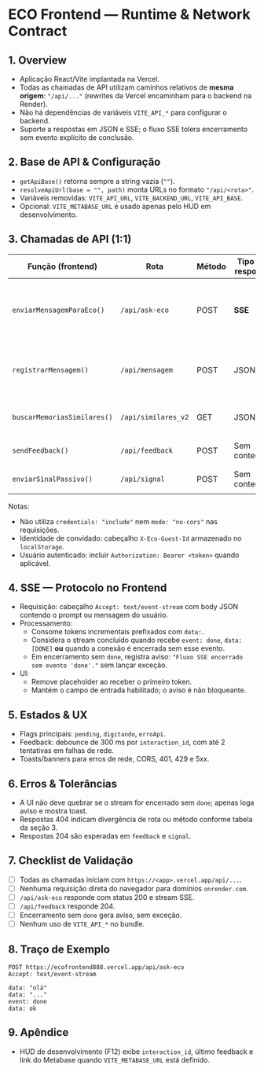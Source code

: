 # ECO Frontend — Runtime & Network Contract

## 1. Overview
- Aplicação React/Vite implantada na Vercel.
- Todas as chamadas de API utilizam caminhos relativos de **mesma origem**: `"/api/..."` (rewrites da Vercel encaminham para o backend na Render).
- Não há dependências de variáveis `VITE_API_*` para configurar o backend.
- Suporte a respostas em JSON e SSE; o fluxo SSE tolera encerramento sem evento explícito de conclusão.

## 2. Base de API & Configuração
- `getApiBase()` retorna sempre a string vazia (`""`).
- `resolveApiUrl(base = "", path)` monta URLs no formato `"/api/<rota>"`.
- Variáveis removidas: `VITE_API_URL`, `VITE_BACKEND_URL`, `VITE_API_BASE`.
- Opcional: `VITE_METABASE_URL` é usado apenas pelo HUD em desenvolvimento.

## 3. Chamadas de API (1:1)
| Função (frontend)             | Rota                | Método | Tipo de resposta | Cabeçalhos essenciais                                                                 | Status esperado |
|-------------------------------|---------------------|--------|------------------|---------------------------------------------------------------------------------------|-----------------|
| `enviarMensagemParaEco()`     | `/api/ask-eco`      | POST   | **SSE**          | `Accept: text/event-stream`, `Content-Type: application/json`, `X-Eco-Guest-Id`, `X-Eco-Client` | 200 streaming   |
| `registrarMensagem()`         | `/api/mensagem`     | POST   | JSON             | `Content-Type: application/json`, `Authorization: Bearer <token>` (quando disponível) | 200/204         |
| `buscarMemoriasSimilares()`   | `/api/similares_v2` | GET    | JSON             | `Authorization: Bearer <token>` (quando disponível)                                    | 200             |
| `sendFeedback()`              | `/api/feedback`     | POST   | Sem conteúdo     | `Content-Type: application/json`, `X-Eco-Guest-Id`                                    | **204**         |
| `enviarSinalPassivo()`        | `/api/signal`       | POST   | Sem conteúdo     | `Content-Type: application/json`, `X-Eco-Guest-Id`                                    | **204**         |

Notas:
- Não utiliza `credentials: "include"` nem `mode: "no-cors"` nas requisições.
- Identidade de convidado: cabeçalho `X-Eco-Guest-Id` armazenado no `localStorage`.
- Usuário autenticado: incluir `Authorization: Bearer <token>` quando aplicável.

## 4. SSE — Protocolo no Frontend
- Requisição: cabeçalho `Accept: text/event-stream` com body JSON contendo o prompt ou mensagem do usuário.
- Processamento:
  - Consome tokens incrementais prefixados com `data:`.
  - Considera o stream concluído quando recebe `event: done`, `data: [DONE]` **ou** quando a conexão é encerrada sem esse evento.
  - Em encerramento sem `done`, registra aviso: `"Fluxo SSE encerrado sem evento 'done'."` sem lançar exceção.
- UI:
  - Remove placeholder ao receber o primeiro token.
  - Mantém o campo de entrada habilitado; o aviso é não bloqueante.

## 5. Estados & UX
- Flags principais: `pending`, `digitando`, `erroApi`.
- Feedback: debounce de 300 ms por `interaction_id`, com até 2 tentativas em falhas de rede.
- Toasts/banners para erros de rede, CORS, 401, 429 e 5xx.

## 6. Erros & Tolerâncias
- A UI não deve quebrar se o stream for encerrado sem `done`; apenas loga aviso e mostra toast.
- Respostas 404 indicam divergência de rota ou método conforme tabela da seção 3.
- Respostas 204 são esperadas em `feedback` e `signal`.

## 7. Checklist de Validação
- [ ] Todas as chamadas iniciam com `https://<app>.vercel.app/api/...`.
- [ ] Nenhuma requisição direta do navegador para domínios `onrender.com`.
- [ ] `/api/ask-eco` responde com status 200 e stream SSE.
- [ ] `/api/feedback` responde 204.
- [ ] Encerramento sem `done` gera aviso, sem exceção.
- [ ] Nenhum uso de `VITE_API_*` no bundle.

## 8. Traço de Exemplo
```
POST https://ecofrontend888.vercel.app/api/ask-eco
Accept: text/event-stream

data: "olá"
data: "..."
event: done
data: ok
```

## 9. Apêndice
- HUD de desenvolvimento (F12) exibe `interaction_id`, último feedback e link do Metabase quando `VITE_METABASE_URL` está definido.
